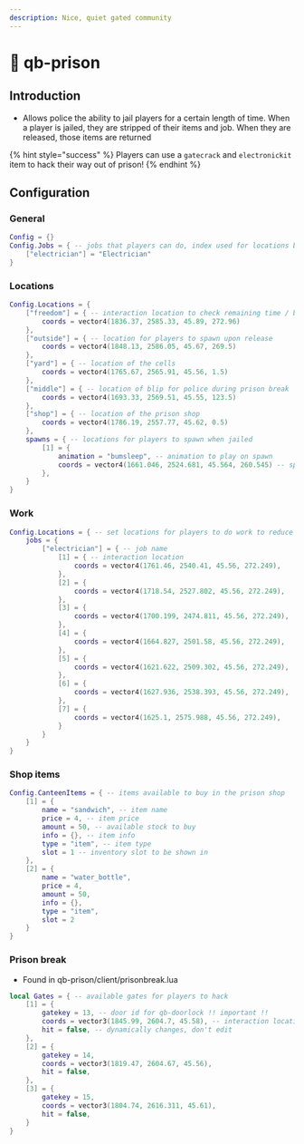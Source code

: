 ```yaml
---
description: Nice, quiet gated community
---
```


# 🔐 qb-prison

## Introduction

* Allows police the ability to jail players for a certain length of time. When a player is jailed, they are stripped of their items and job. When they are released, those items are returned

{% hint style="success" %}
Players can use a `gatecrack` and `electronickit` item to hack their way out of prison!
{% endhint %}

## Configuration

### General

```lua
Config = {}
Config.Jobs = { -- jobs that players can do, index used for locations below
    ["electrician"] = "Electrician"
}
```

### Locations

```lua
Config.Locations = {
    ["freedom"] = { -- interaction location to check remaining time / be released
        coords = vector4(1836.37, 2585.33, 45.89, 272.96)
    },
    ["outside"] = { -- location for players to spawn upon release
        coords = vector4(1848.13, 2586.05, 45.67, 269.5)
    },
    ["yard"] = { -- location of the cells
        coords = vector4(1765.67, 2565.91, 45.56, 1.5)
    },
    ["middle"] = { -- location of blip for police during prison break
        coords = vector4(1693.33, 2569.51, 45.55, 123.5)
    },
    ["shop"] = { -- location of the prison shop
        coords = vector4(1786.19, 2557.77, 45.62, 0.5)
    },
    spawns = { -- locations for players to spawn when jailed
        [1] = {
            animation = "bumsleep", -- animation to play on spawn
            coords = vector4(1661.046, 2524.681, 45.564, 260.545) -- spawn loc
        },
    }
}
```

### Work

```lua
Config.Locations = { -- set locations for players to do work to reduce time
    jobs = {
        ["electrician"] = { -- job name
            [1] = { -- interaction location
                coords = vector4(1761.46, 2540.41, 45.56, 272.249),
            },
            [2] = {
                coords = vector4(1718.54, 2527.802, 45.56, 272.249),
            },
            [3] = {
                coords = vector4(1700.199, 2474.811, 45.56, 272.249),
            },
            [4] = {
                coords = vector4(1664.827, 2501.58, 45.56, 272.249),
            },
            [5] = {
                coords = vector4(1621.622, 2509.302, 45.56, 272.249),
            },
            [6] = {
                coords = vector4(1627.936, 2538.393, 45.56, 272.249),
            },
            [7] = {
                coords = vector4(1625.1, 2575.988, 45.56, 272.249),
            }
        }
    }
}
```

### Shop items

```lua
Config.CanteenItems = { -- items available to buy in the prison shop
    [1] = {
        name = "sandwich", -- item name
        price = 4, -- item price
        amount = 50, -- available stock to buy
        info = {}, -- item info
        type = "item", -- item type
        slot = 1 -- inventory slot to be shown in
    },
    [2] = {
        name = "water_bottle",
        price = 4,
        amount = 50,
        info = {},
        type = "item",
        slot = 2
    }
}
```

### Prison break

* Found in qb-prison/client/prisonbreak.lua

```lua
local Gates = { -- available gates for players to hack
    [1] = {
        gatekey = 13, -- door id for qb-doorlock !! important !!
        coords = vector3(1845.99, 2604.7, 45.58), -- interaction location
        hit = false, -- dynamically changes, don't edit
    },
    [2] = {
        gatekey = 14,
        coords = vector3(1819.47, 2604.67, 45.56),
        hit = false,
    },
    [3] = {
        gatekey = 15,
        coords = vector3(1804.74, 2616.311, 45.61),
        hit = false,
    }
}
```
